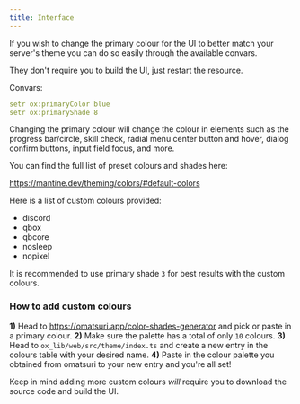 ```yaml
---
title: Interface
---
```


If you wish to change the primary colour for the UI to better match your server's theme you can do so easily through the available convars.

They don't require you to build the UI, just restart the resource.

Convars:

```yaml
setr ox:primaryColor blue
setr ox:primaryShade 8
```

Changing the primary colour will change the colour in elements such as the progress bar/circle, skill check, radial menu center button and hover,
dialog confirm buttons, input field focus, and more.

You can find the full list of preset colours and shades here:

https://mantine.dev/theming/colors/#default-colors

Here is a list of custom colours provided:

- discord
- qbox
- qbcore
- nosleep
- nopixel

It is recommended to use primary shade `3` for best results with the custom colours.

### How to add custom colours

**1)** Head to https://omatsuri.app/color-shades-generator and pick or paste in a primary colour.
**2)** Make sure the palette has a total of only `10` colours.
**3)** Head to `ox_lib/web/src/theme/index.ts` and create a new entry in the colours table with your desired name.
**4)** Paste in the colour palette you obtained from omatsuri to your new entry and you're all set!

Keep in mind adding more custom colours *will* require you to download the source code and build the UI.
